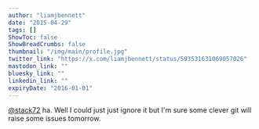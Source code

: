 ```yaml
---
author: "liamjbennett"
date: "2015-04-29"
tags: []
ShowToc: false
ShowBreadCrumbs: false
thumbnail: "/img/main/profile.jpg"
twitter_link: "https://x.com/liamjbennett/status/593531631069057026"
mastodon_link: ""
bluesky_link: ""
linkedin_link: ""
expiryDate: "2016-01-01"
---
```


[@stack72](https://x.com/stack72) ha. Well I could just just ignore it but I'm sure some clever git will raise some issues tomorrow.

